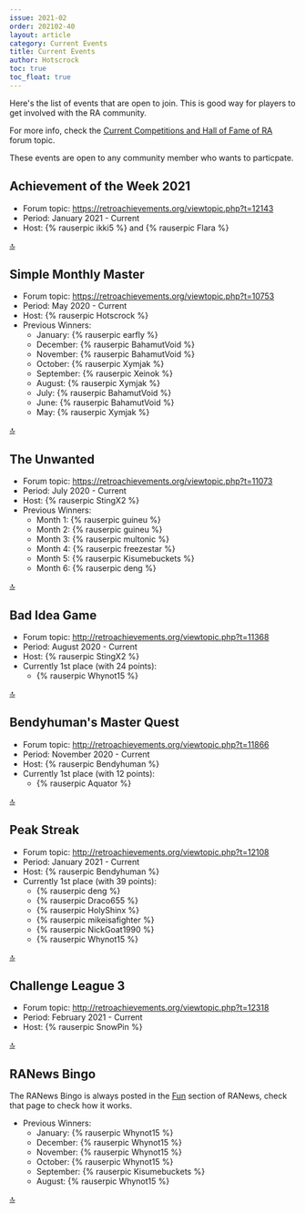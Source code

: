 ```yaml
---
issue: 2021-02
order: 202102-40
layout: article
category: Current Events
title: Current Events
author: Hotscrock
toc: true
toc_float: true
---
```


Here's the list of events that are open to join. This is good way for players to get involved with the RA community.

For more info, check the [Current Competitions and Hall of Fame of RA](https://retroachievements.org/viewtopic.php?t=9014) forum topic.


These events are open to any community member who wants to particpate.

## Achievement of the Week 2021

- Forum topic: <https://retroachievements.org/viewtopic.php?t=12143>
- Period: January 2021 - Current
- Host: {% rauserpic ikki5 %} and {% rauserpic Flara %}

<a href="#top">:top:</a>


## Simple Monthly Master

- Forum topic: <https://retroachievements.org/viewtopic.php?t=10753>
- Period: May 2020 - Current
- Host: {% rauserpic Hotscrock %}
- Previous Winners:
  - January: {% rauserpic earfly %}
  - December: {% rauserpic BahamutVoid %}
  - November: {% rauserpic BahamutVoid %}
  - October: {% rauserpic Xymjak %}
  - September: {% rauserpic Xeinok %}
  - August: {% rauserpic Xymjak %}
  - July: {% rauserpic BahamutVoid %}
  - June: {% rauserpic BahamutVoid %}
  - May: {% rauserpic Xymjak %}

<a href="#top">:top:</a>


## The Unwanted

- Forum topic: <https://retroachievements.org/viewtopic.php?t=11073>
- Period: July 2020 - Current
- Host: {% rauserpic StingX2 %}
- Previous Winners:
    - Month 1: {% rauserpic guineu %}
    - Month 2: {% rauserpic guineu %}
    - Month 3: {% rauserpic multonic %}
    - Month 4: {% rauserpic freezestar %}
    - Month 5: {% rauserpic Kisumebuckets %}
    - Month 6: {% rauserpic deng %}


<a href="#top">:top:</a>


## Bad Idea Game

- Forum topic: <http://retroachievements.org/viewtopic.php?t=11368>
- Period: August 2020 - Current
- Host: {% rauserpic StingX2 %}
- Currently 1st place (with 24 points):
    - {% rauserpic Whynot15 %}

<a href="#top">:top:</a>


## Bendyhuman's Master Quest

- Forum topic: <http://retroachievements.org/viewtopic.php?t=11866>
- Period: November 2020 - Current
- Host: {% rauserpic Bendyhuman %}
- Currently 1st place (with 12 points):
  - {% rauserpic Aquator %}

<a href="#top">:top:</a>


## Peak Streak

- Forum topic: <http://retroachievements.org/viewtopic.php?t=12108>
- Period: January 2021 - Current
- Host: {% rauserpic Bendyhuman %}
- Currently 1st place (with 39 points):
  - {% rauserpic deng %}
  - {% rauserpic Draco655 %}
  - {% rauserpic HolyShinx %}
  - {% rauserpic mikeisafighter %}
  - {% rauserpic NickGoat1990 %}
  - {% rauserpic Whynot15 %}

<a href="#top">:top:</a>


## Challenge League 3

- Forum topic: <http://retroachievements.org/viewtopic.php?t=12318>
- Period: February 2021 - Current
- Host: {% rauserpic SnowPin %}

<a href="#top">:top:</a>


## RANews Bingo

The RANews Bingo is always posted in the [Fun](fun) section of RANews, check
that page to check how it works.

- Previous Winners:
  - January: {% rauserpic Whynot15 %}
  - December: {% rauserpic Whynot15 %}
  - November: {% rauserpic Whynot15 %}
  - October: {% rauserpic Whynot15 %}
  - September: {% rauserpic Kisumebuckets %}
  - August: {% rauserpic Whynot15 %}

<a href="#top">:top:</a>

